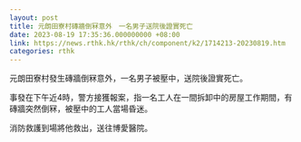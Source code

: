 ```yaml
---
layout: post
title: 元朗田寮村磚牆倒冧意外　一名男子送院後證實死亡
date: 2023-08-19 17:35:36.000000000 +08:00
link: https://news.rthk.hk/rthk/ch/component/k2/1714213-20230819.htm
categories: rthk
---
```


元朗田寮村發生磚牆倒冧意外，一名男子被壓中，送院後證實死亡。

事發在下午近4時，警方接獲報案，指一名工人在一間拆卸中的房屋工作期間，有磚牆突然倒冧，被壓中的工人當場昏迷。

消防救護到場將他救出，送往博愛醫院。
